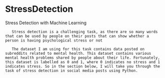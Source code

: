 # StressDetection
Stress Detection with Machine Learning
       
       
       Stress detection is a challenging task, as there are so many words that can be used by people on their posts that can show whether a person is having psychological stress or not
       
       The dataset I am using for this task contains data posted on subreddits related to mental health. This dataset contains various mental health problems shared by people about their life. Fortunately, this dataset is labelled as 0 and 1, where 0 indicates no stress and 1 indicates stress. So in the section below, I will take you through the task of stress detection in social media posts using Python.
